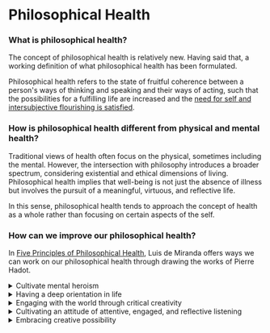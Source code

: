 # Philosophical Health

### What is philosophical health?

The concept of philosophical health is relatively new. Having said that, a working definition of what philosophical health has been formulated.

Philosophical health refers to the state of fruitful coherence between a person's ways of thinking and speaking and their ways of acting, such that the possibilities for a fulfilling life are increased and the [need for self and intersubjective flourishing is satisfied](https://blogs.bmj.com/medical-humanities/2021/04/15/beyond-physical-and-psychological-health-philosophical-health/).&#x20;

### How is philosophical health different from physical and mental health?

Traditional views of health often focus on the physical, sometimes including the mental. However, the intersection with philosophy introduces a broader spectrum, considering existential and ethical dimensions of living. Philosophical health implies that well-being is not just the absence of illness but involves the pursuit of a meaningful, virtuous, and reflective life.

In this sense, philosophical health tends to approach the concept of health as a whole rather than focusing on certain aspects of the self.&#x20;

### How can we improve our philosophical health?

In [Five Principles of Philosophical Health](https://www.researchgate.net/publication/353333904\_Five\_Principles\_of\_Philosophical\_Health\_for\_Critical\_Times\_From\_Hadot\_to\_Crealectics), Luis de Miranda offers ways we can work on our philosophical health through drawing the works of Pierre Hadot.

<details>

<summary>Cultivate mental heroism</summary>

This principle emphasizes the need for courage and heroism in one's mental life. It's about maintaining an elevated view and well-being in everyday events, especially during crises. It involves the ability to live in dual planes: being actively engaged in daily life while maintaining inner peace and freedom.&#x20;

This principle suggests that individuals can strive to achieve a balance between engaging with the world and nurturing their inner selves. Collectively, it advocates for a society where people are not only resilient but also maintain a higher moral and ethical awareness.

</details>

<details>

<summary>Having a deep orientation in life</summary>

This means having an inner compass that guides your actions and enables you to live life meaningfully and authentically.

This orientation is not dogmatic but is rooted in a profound existential and spiritual understanding. On a personal level, it implies living life with purpose and on a collective level, it encourages societies to move towards more meaningful collective goals, rather than being driven by transient or superficial objectives.

</details>

<details>

<summary>Engaging with the world through critical creativity</summary>

This involves engaging in creative and innovative activities that challenge our usual ways of thinking and doing could stimulate philosophical growth and a deeper sense of freedom.

In some cases especially in moments that demand critical attention, one would need to  practice making deliberate choices that align with one's values and the greater good. This involves an openness to change while staying true to one's principles, a willingness to question our assumptions, and the agility to adjust our strategies in the pursuit of truth, justice, honesty, and knowledge.

</details>

<details>

<summary>Cultivating an attitude of attentive, engaged, and reflective listening</summary>

Deep listening is not a passive act. Rather, it's a dynamic, interactive process where both listener and speaker co-create the emergence of meaning and understanding.

Listening also naturally motivates one to comprehend the peculiarities and singularities of objects, ideas, or practices, while also situating them within a broader context. Through deep listening, we are able to foster a deep connection with the world around us.

</details>

<details>

<summary>Embracing creative possibility</summary>

Miranda introduces the idea of relating to the "Creal", the creative possibility that underpins existence. This entails seeing the world not as a fixed set of circumstances but as a dynamic field of infinite potential, where each moment offers a chance for novel creation and interpretation.

Embracing creative possibility involves engaging in practices that cultivate an awareness and appreciation of the creative flux of being. Possible examples include philosophical study, meditation, creative arts, or simply adopting a mindset that seeks to perceive and appreciate the interconnectedness and potentiality in all aspects of life.

</details>
